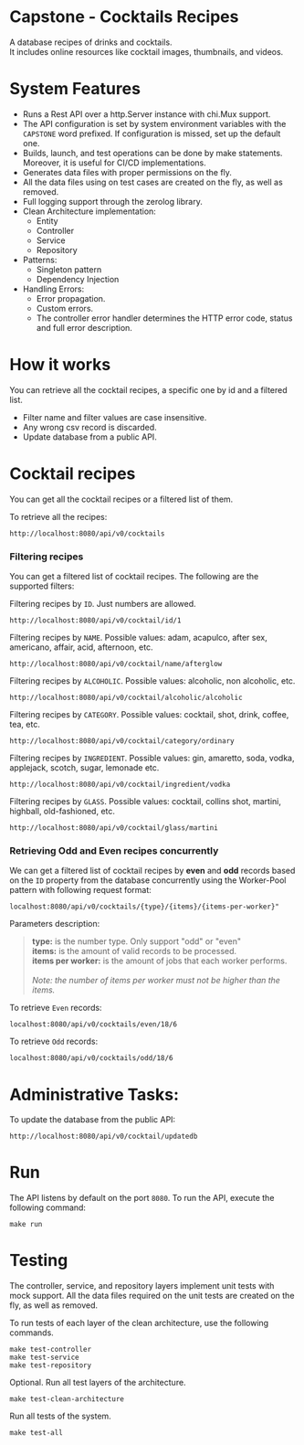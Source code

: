 # Capstone - Cocktails Recipes
A database recipes of drinks and cocktails.<br />
It includes online resources like cocktail images, thumbnails, and videos.

# System Features
- Runs a Rest API over a http.Server instance with chi.Mux support.
- The API configuration is set by system environment variables with the `CAPSTONE` word prefixed. If configuration is missed, set up the default one.
- Builds, launch, and test operations can be done by make statements. Moreover, it is useful for CI/CD implementations.
- Generates data files with proper permissions on the fly.
- All the data files using on test cases are created on the fly, as well as removed.
- Full logging support through the zerolog library.
- Clean Architecture implementation:
  - Entity
  - Controller
  - Service
  - Repository
- Patterns:
  - Singleton pattern
  - Dependency Injection
- Handling Errors:
  - Error propagation.
  - Custom errors.
  - The controller error handler determines the HTTP error code, status and full error description.

# How it works
You can retrieve all the cocktail recipes, a specific one by id and a filtered list.
- Filter name and filter values are case insensitive.
- Any wrong csv record is discarded.
- Update database from a public API.

# Cocktail recipes
You can get all the cocktail recipes or a filtered list of them.

To retrieve all the recipes:
```
http://localhost:8080/api/v0/cocktails
```
### Filtering recipes
You can get a filtered list of cocktail recipes. The following are the supported filters: 

Filtering recipes by ``ID``. Just numbers are allowed.
```
http://localhost:8080/api/v0/cocktail/id/1
```

Filtering recipes by ``NAME``. Possible values: adam, acapulco, after sex, americano, affair, acid, afternoon, etc.
```
http://localhost:8080/api/v0/cocktail/name/afterglow
```

Filtering recipes by ``ALCOHOLIC``. Possible values: alcoholic, non alcoholic, etc.
```
http://localhost:8080/api/v0/cocktail/alcoholic/alcoholic
```

Filtering recipes by ``CATEGORY``. Possible values: cocktail, shot, drink, coffee, tea, etc.
```
http://localhost:8080/api/v0/cocktail/category/ordinary
```

Filtering recipes by ``INGREDIENT``. Possible values: gin, amaretto, soda, vodka, applejack, scotch, sugar, lemonade etc. 
```
http://localhost:8080/api/v0/cocktail/ingredient/vodka
```

Filtering recipes by ``GLASS``. Possible values: cocktail, collins shot, martini, highball, old-fashioned, etc.
```
http://localhost:8080/api/v0/cocktail/glass/martini
```
### Retrieving Odd and Even recipes concurrently
We can get a filtered list of cocktail recipes by <b>even</b> and <b>odd</b> records based on the `ID` property from the database concurrently 
using the Worker-Pool pattern with following request format:
```
localhost:8080/api/v0/cocktails/{type}/{items}/{items-per-worker}"
```
Parameters description:
> <b>type:</b> is the number type. Only support "odd" or "even" </br>
<b>items:</b> is the amount of valid records to be processed. </br>
<b>items per worker:</b> is the amount of jobs that each worker performs. </br></br>
> *Note: the number of items per worker must not be higher than the items.*

To retrieve `Even` records:
```
localhost:8080/api/v0/cocktails/even/18/6
```

To retrieve `Odd` records:
```
localhost:8080/api/v0/cocktails/odd/18/6
```

# Administrative Tasks:
To update the database from the public API:
```
http://localhost:8080/api/v0/cocktail/updatedb
```

# Run
The API listens by default on the port `8080`. To run the API, execute the following command:
```
make run
```

# Testing
The controller, service, and repository layers implement unit tests with mock support.
All the data files required on the unit tests are created on the fly, as well as removed.<br />

To run tests of each layer of the clean architecture, use the following commands.
```
make test-controller
make test-service
make test-repository
```
Optional. Run all test layers of the architecture.
```
make test-clean-architecture     
```
Run all tests of the system.
```
make test-all     
```

